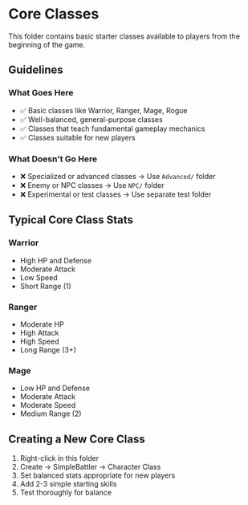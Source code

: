 # Core Classes

This folder contains basic starter classes available to players from the beginning of the game.

## Guidelines

### What Goes Here
- ✅ Basic classes like Warrior, Ranger, Mage, Rogue
- ✅ Well-balanced, general-purpose classes
- ✅ Classes that teach fundamental gameplay mechanics
- ✅ Classes suitable for new players

### What Doesn't Go Here
- ❌ Specialized or advanced classes → Use `Advanced/` folder
- ❌ Enemy or NPC classes → Use `NPC/` folder
- ❌ Experimental or test classes → Use separate test folder

## Typical Core Class Stats

### Warrior
- High HP and Defense
- Moderate Attack
- Low Speed
- Short Range (1)

### Ranger
- Moderate HP
- High Attack
- High Speed  
- Long Range (3+)

### Mage
- Low HP and Defense
- Moderate Attack
- Moderate Speed
- Medium Range (2)

## Creating a New Core Class

1. Right-click in this folder
2. Create → SimpleBattler → Character Class
3. Set balanced stats appropriate for new players
4. Add 2-3 simple starting skills
5. Test thoroughly for balance